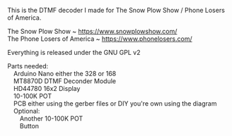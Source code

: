This is the DTMF decoder I made for The Snow Plow Show / Phone Losers of America.<p>

The Snow Plow Show ~ https://www.snowplowshow.com/<br>
The Phone Losers of America ~ https://www.phonelosers.com/<p>

Everything is released under the GNU GPL v2<p>

Parts needed:<br>
  &emsp;Arduino Nano either the 328 or 168<br>
  &emsp;MT8870D DTMF Deconder Module<br>
  &emsp;HD44780 16x2 Display<br>
  &emsp;10-100K POT<br>
  &emsp;PCB either using the gerber files or DIY you're own using the diagram<br>
  &emsp;Optional:<br>
    &emsp;&emsp;Another 10-100K POT<br>
    &emsp;&emsp;Button<br>
